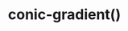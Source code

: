 ---
title: "conic-gradient()"
description: "Creates an image consisting of a gradient with color transitions rotated around a center point (rather than radiating from the center)."
category: css
keywords: gradients
last_test_date: "2022-12-27"
test_url: "/tests/css-gradients.html"
test_results_url: ""
stats: {
    apple-mail: {
        macos: {
            "15":"u"
        },
        ios: {
            "15":"u"
        }
    },
    gmail: {
        desktop-webmail: {
            "2021-12":"u"
        },
        ios: {
            "2021-12":"u"
        },
        android: {
            "2021-12":"u"
        },
        mobile-webmail: {
            "2021-12":"u"
        }
    },
    orange: {
        desktop-webmail: {
            "2021-12":"u"
        },
        ios: {
            "2021-12":"u"
        },
        android: {
            "2021-12":"u"
        }
    },
    outlook: {
        windows: {
            "2007":"n",
            "2010":"n",
            "2013":"n",
            "2016":"n",
            "2019":"n"
        },
        windows-mail: {
            "2021-12":"n"
        },
        macos: {
            "16.57":"u"
        },
        outlook-com: {
            "2021-12":"n"
        },
        ios: {
            "2.51.1":"u",
            "4.2148.2":"n"
        },
        android: {
            "4.2147.4":"n"
        }
    },
    samsung-email: {
        android: {
            "6.0":"u"
        }
    },
    sfr: {
        desktop-webmail: {
            "2021-12":"u"
        },
        ios: {
            "2021-12":"u"
        },
        android: {
            "2021-12":"u"
        }
    },
    thunderbird: {
        macos: {
            "91.4.1":"u"
        }
    },
    aol: {
        desktop-webmail: {
            "2021-12":"n"
        },
        ios: {
            "2021-12":"n"
        },
        android: {
            "2021-12":"n"
        }
    },
    yahoo: {
        desktop-webmail: {
            "2021-12":"n"
        },
        ios: {
            "2021-12":"n"
        },
        android: {
            "2021-12":"n"
        }
    },
    protonmail: {
        desktop-webmail: {
            "2021-12":"u"
        },
        ios: {
            "2021-12":"u"
        },
        android: {
            "2021-12":"u"
        }
    },
    hey: {
        desktop-webmail: {
            "2021-12":"u"
        }
    },
    mail-ru: {
        desktop-webmail: {
            "2021-12":"u"
        }
    },
    fastmail: {
        desktop-webmail: {
            "2021-12":"u"
        }
    },
    laposte: {
        desktop-webmail: {
            "2021-12":"u"
        }
    },
    t-online-de: {
        desktop-webmail: {
            "2021-12":"u"
        }
    },
    free-fr: {
        desktop-webmail: {
            "2021-12":"u"
        }
    }
}
links: {
    "Can I use: CSS Conic Gradient":"https://caniuse.com/css-conic-gradients",
    "MDN: conic-gradient()":"https://developer.mozilla.org/en-US/docs/Web/CSS/gradient/conic-gradient"
}
---